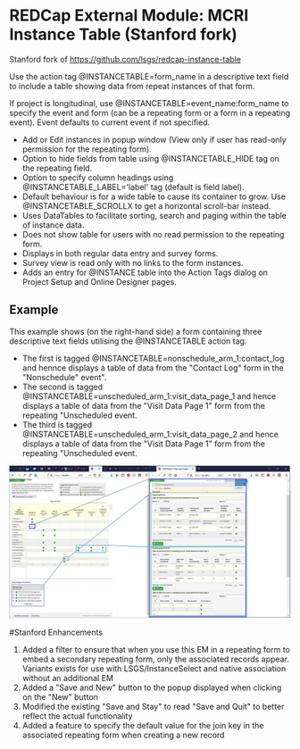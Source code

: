 # REDCap External Module: MCRI Instance Table (Stanford fork)

Stanford fork of https://github.com/lsgs/redcap-instance-table

Use the action tag @INSTANCETABLE=form_name in a descriptive text field to include a table showing data from repeat instances of that form.

If project is longitudinal, use @INSTANCETABLE=event_name:form_name to specify the event and form (can be a repeating form or a form in a repeating event). Event defaults to current event if not specified.

* Add or Edit instances in popup window (View only if user has read-only permission for the repeating form).
* Option to hide fields from table using @INSTANCETABLE_HIDE tag on the repeating field.
* Option to specify column headings using @INSTANCETABLE_LABEL='label' tag (default is field label).
* Default behaviour is for a wide table to cause its container to grow. Use @INSTANCETABLE_SCROLLX to get a horizontal scroll-bar instead.
* Uses DataTables to facilitate sorting, search and paging within the table of instance data.
* Does not show table for users with no read permission to the repeating form.
* Displays in both regular data entry and survey forms.
* Survey view is read only with no links to the form instances.
* Adds an entry for @INSTANCE table into the Action Tags dialog on Project Setup and Online Designer pages.

## Example 
This example shows (on the right-hand side) a form containing three descriptive text fields utilising the @INSTANCETABLE action tag. 
* The first is tagged @INSTANCETABLE=nonschedule_arm_1:contact_log and hennce displays a table of data from the "Contact Log" form in the "Nonschedule" event".
* The second is tagged @INSTANCETABLE=unscheduled_arm_1:visit_data_page_1 and hence displays a table of data from the "Visit Data Page 1" form from the repeating "Unscheduled event.
* The third is tagged @INSTANCETABLE=unscheduled_arm_1:visit_data_page_2 and hence displays a table of data from the "Visit Data Page 1" form from the repeating "Unscheduled event.

![@INSTANCETABLE example](./instancetable.png)

#Stanford Enhancements
1. Added a filter to ensure that when you use this EM in a repeating form to embed a secondary
repeating form, only the associated records appear. Variants exists for use 
with LSGS/InstanceSelect and native association without an additional EM
1. Added a "Save and New" button to the popup displayed when clicking on the "New" button
1. Modified the existing "Save and Stay" to read "Save and Quit" to better reflect the actual functionality
1. Added a feature to specify the default value for the join key in the associated
repeating form when creating a new record
